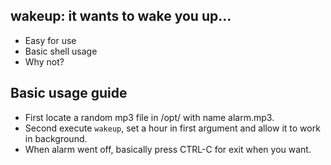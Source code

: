 ## wakeup: it wants to wake you up...

- Easy for use
- Basic shell usage
- Why not?

## Basic usage guide
- First locate a random mp3 file in /opt/ with name alarm.mp3.
- Second execute `wakeup`, set a hour in first argument and allow it to work in background.
- When alarm went off, basically press CTRL-C for exit when you want.
